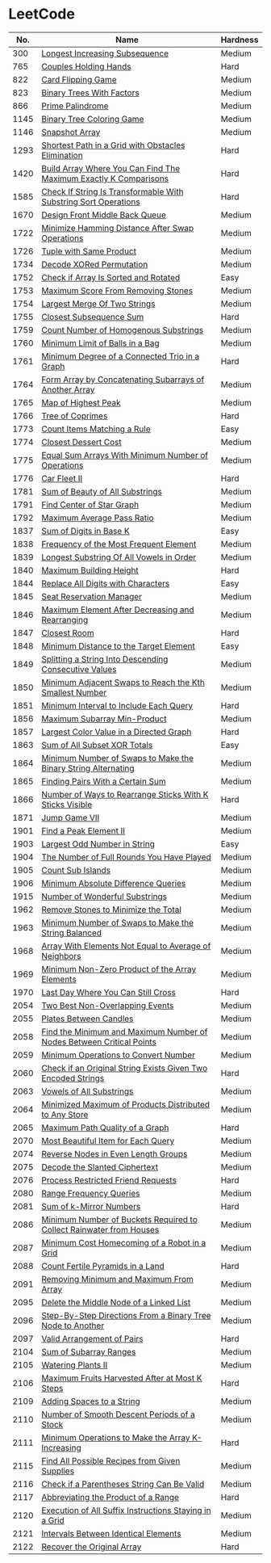 # LeetCode

|No.|Name|Hardness|
|---|---|---|
|300|[Longest Increasing Subsequence](https://github.com/ZiJiaW/LeetCode/blob/main/cpps/300.cpp)|Medium|
|765|[Couples Holding Hands](https://github.com/ZiJiaW/LeetCode/blob/main/cpps/765.cpp)|Hard|
|822|[Card Flipping Game](https://github.com/ZiJiaW/LeetCode/blob/main/cpps/822.cpp)|Medium|
|823|[Binary Trees With Factors](https://github.com/ZiJiaW/LeetCode/blob/main/cpps/823.cpp)|Medium|
|866|[Prime Palindrome](https://github.com/ZiJiaW/LeetCode/blob/main/cpps/866.cpp)|Medium|
|1145|[Binary Tree Coloring Game](https://github.com/ZiJiaW/LeetCode/blob/main/cpps/1145.cpp)|Medium|
|1146|[Snapshot Array](https://github.com/ZiJiaW/LeetCode/blob/main/cpps/1146.cpp)|Medium|
|1293|[Shortest Path in a Grid with Obstacles Elimination](https://github.com/ZiJiaW/LeetCode/blob/main/cpps/1293.cpp)|Hard|
|1420|[Build Array Where You Can Find The Maximum Exactly K Comparisons](https://github.com/ZiJiaW/LeetCode/blob/main/cpps/1420.cpp)|Hard|
|1585|[Check If String Is Transformable With Substring Sort Operations](https://github.com/ZiJiaW/LeetCode/blob/main/cpps/1585.cpp)|Hard|
|1670|[Design Front Middle Back Queue](https://github.com/ZiJiaW/LeetCode/blob/main/cpps/1670.cpp)|Medium|
|1722|[Minimize Hamming Distance After Swap Operations](https://github.com/ZiJiaW/LeetCode/blob/main/cpps/1722.cpp)|Medium|
|1726|[Tuple with Same Product](https://github.com/ZiJiaW/LeetCode/blob/main/cpps/1726.cpp)|Medium|
|1734|[Decode XORed Permutation](https://github.com/ZiJiaW/LeetCode/blob/main/cpps/1734.cpp)|Medium|
|1752|[Check if Array Is Sorted and Rotated](https://github.com/ZiJiaW/LeetCode/blob/main/cpps/1752.cpp)|Easy|
|1753|[Maximum Score From Removing Stones](https://github.com/ZiJiaW/LeetCode/blob/main/cpps/1753.cpp)|Medium|
|1754|[Largest Merge Of Two Strings](https://github.com/ZiJiaW/LeetCode/blob/main/cpps/1754.cpp)|Medium|
|1755|[Closest Subsequence Sum](https://github.com/ZiJiaW/LeetCode/blob/main/cpps/1755.cpp)|Hard|
|1759|[Count Number of Homogenous Substrings](https://github.com/ZiJiaW/LeetCode/blob/main/cpps/1759.cpp)|Medium|
|1760|[Minimum Limit of Balls in a Bag](https://github.com/ZiJiaW/LeetCode/blob/main/cpps/1760.cpp)|Medium|
|1761|[Minimum Degree of a Connected Trio in a Graph](https://github.com/ZiJiaW/LeetCode/blob/main/cpps/1761.cpp)|Hard|
|1764|[Form Array by Concatenating Subarrays of Another Array](https://github.com/ZiJiaW/LeetCode/blob/main/cpps/1764.cpp)|Medium|
|1765|[Map of Highest Peak](https://github.com/ZiJiaW/LeetCode/blob/main/cpps/1765.cpp)|Medium|
|1766|[Tree of Coprimes](https://github.com/ZiJiaW/LeetCode/blob/main/cpps/1766.cpp)|Hard|
|1773|[Count Items Matching a Rule](https://github.com/ZiJiaW/LeetCode/blob/main/cpps/1773.cpp)|Easy|
|1774|[Closest Dessert Cost](https://github.com/ZiJiaW/LeetCode/blob/main/cpps/1774.cpp)|Medium|
|1775|[Equal Sum Arrays With Minimum Number of Operations](https://github.com/ZiJiaW/LeetCode/blob/main/cpps/1775.cpp)|Medium|
|1776|[Car Fleet II](https://github.com/ZiJiaW/LeetCode/blob/main/cpps/1776.cpp)|Hard|
|1781|[Sum of Beauty of All Substrings](https://github.com/ZiJiaW/LeetCode/blob/main/cpps/1781.cpp)|Medium|
|1791|[Find Center of Star Graph](https://github.com/ZiJiaW/LeetCode/blob/main/cpps/1791.cpp)|Medium|
|1792|[Maximum Average Pass Ratio](https://github.com/ZiJiaW/LeetCode/blob/main/cpps/1792.cpp)|Medium|
|1837|[Sum of Digits in Base K](https://github.com/ZiJiaW/LeetCode/blob/main/cpps/1837.cpp)|Easy|
|1838|[Frequency of the Most Frequent Element](https://github.com/ZiJiaW/LeetCode/blob/main/cpps/1838.cpp)|Medium|
|1839|[Longest Substring Of All Vowels in Order](https://github.com/ZiJiaW/LeetCode/blob/main/cpps/1839.cpp)|Medium|
|1840|[Maximum Building Height](https://github.com/ZiJiaW/LeetCode/blob/main/cpps/1840.cpp)|Hard|
|1844|[Replace All Digits with Characters](https://github.com/ZiJiaW/LeetCode/blob/main/cpps/1844.cpp)|Easy|
|1845|[Seat Reservation Manager](https://github.com/ZiJiaW/LeetCode/blob/main/cpps/1845.cpp)|Medium|
|1846|[Maximum Element After Decreasing and Rearranging](https://github.com/ZiJiaW/LeetCode/blob/main/cpps/1846.cpp)|Medium|
|1847|[Closest Room](https://github.com/ZiJiaW/LeetCode/blob/main/cpps/1847.cpp)|Hard|
|1848|[Minimum Distance to the Target Element](https://github.com/ZiJiaW/LeetCode/blob/main/cpps/1848.cpp)|Easy|
|1849|[Splitting a String Into Descending Consecutive Values](https://github.com/ZiJiaW/LeetCode/blob/main/cpps/1849.cpp)|Medium|
|1850|[Minimum Adjacent Swaps to Reach the Kth Smallest Number](https://github.com/ZiJiaW/LeetCode/blob/main/cpps/1850.cpp)|Medium|
|1851|[Minimum Interval to Include Each Query](https://github.com/ZiJiaW/LeetCode/blob/main/cpps/1851.cpp)|Hard|
|1856|[Maximum Subarray Min-Product](https://github.com/ZiJiaW/LeetCode/blob/main/cpps/1856.cpp)|Medium|
|1857|[Largest Color Value in a Directed Graph](https://github.com/ZiJiaW/LeetCode/blob/main/cpps/1857.cpp)|Hard|
|1863|[Sum of All Subset XOR Totals](https://github.com/ZiJiaW/LeetCode/blob/main/cpps/1863.cpp)|Easy|
|1864|[Minimum Number of Swaps to Make the Binary String Alternating](https://github.com/ZiJiaW/LeetCode/blob/main/cpps/1864.cpp)|Medium|
|1865|[Finding Pairs With a Certain Sum](https://github.com/ZiJiaW/LeetCode/blob/main/cpps/1865.cpp)|Medium|
|1866|[Number of Ways to Rearrange Sticks With K Sticks Visible](https://github.com/ZiJiaW/LeetCode/blob/main/cpps/1866.cpp)|Hard|
|1871|[Jump Game VII](https://github.com/ZiJiaW/LeetCode/blob/main/cpps/1871.cpp)|Medium|
|1901|[Find a Peak Element II](https://github.com/ZiJiaW/LeetCode/blob/main/cpps/1901.cpp)|Medium|
|1903|[Largest Odd Number in String](https://github.com/ZiJiaW/LeetCode/blob/main/cpps/1903.cpp)|Easy|
|1904|[The Number of Full Rounds You Have Played](https://github.com/ZiJiaW/LeetCode/blob/main/cpps/1904.cpp)|Medium|
|1905|[Count Sub Islands](https://github.com/ZiJiaW/LeetCode/blob/main/cpps/1905.cpp)|Medium|
|1906|[Minimum Absolute Difference Queries](https://github.com/ZiJiaW/LeetCode/blob/main/cpps/1906.cpp)|Medium|
|1915|[Number of Wonderful Substrings](https://github.com/ZiJiaW/LeetCode/blob/main/cpps/1915.cpp)|Medium|
|1962|[Remove Stones to Minimize the Total](https://github.com/ZiJiaW/LeetCode/blob/main/cpps/1962.cpp)|Medium|
|1963|[Minimum Number of Swaps to Make the String Balanced](https://github.com/ZiJiaW/LeetCode/blob/main/cpps/1963.cpp)|Medium|
|1968|[Array With Elements Not Equal to Average of Neighbors](https://github.com/ZiJiaW/LeetCode/blob/main/cpps/1968.cpp)|Medium|
|1969|[Minimum Non-Zero Product of the Array Elements](https://github.com/ZiJiaW/LeetCode/blob/main/cpps/1969.cpp)|Medium|
|1970|[Last Day Where You Can Still Cross](https://github.com/ZiJiaW/LeetCode/blob/main/cpps/1970.cpp)|Hard|
|2054|[Two Best Non-Overlapping Events](https://github.com/ZiJiaW/LeetCode/blob/main/cpps/2054.cpp)|Medium|
|2055|[Plates Between Candles](https://github.com/ZiJiaW/LeetCode/blob/main/cpps/2055.cpp)|Medium|
|2058|[Find the Minimum and Maximum Number of Nodes Between Critical Points](https://github.com/ZiJiaW/LeetCode/blob/main/cpps/2058.cpp)|Medium|
|2059|[Minimum Operations to Convert Number](https://github.com/ZiJiaW/LeetCode/blob/main/cpps/2059.cpp)|Medium|
|2060|[Check if an Original String Exists Given Two Encoded Strings](https://github.com/ZiJiaW/LeetCode/blob/main/cpps/2060.cpp)|Hard|
|2063|[Vowels of All Substrings](https://github.com/ZiJiaW/LeetCode/blob/main/cpps/2063.cpp)|Medium|
|2064|[Minimized Maximum of Products Distributed to Any Store](https://github.com/ZiJiaW/LeetCode/blob/main/cpps/2064.cpp)|Medium|
|2065|[Maximum Path Quality of a Graph](https://github.com/ZiJiaW/LeetCode/blob/main/cpps/2065.cpp)|Hard|
|2070|[Most Beautiful Item for Each Query](https://github.com/ZiJiaW/LeetCode/blob/main/cpps/2070.cpp)|Medium|
|2074|[Reverse Nodes in Even Length Groups](https://github.com/ZiJiaW/LeetCode/blob/main/cpps/2074.cpp)|Medium|
|2075|[Decode the Slanted Ciphertext](https://github.com/ZiJiaW/LeetCode/blob/main/cpps/2075.cpp)|Medium|
|2076|[Process Restricted Friend Requests](https://github.com/ZiJiaW/LeetCode/blob/main/cpps/2076.cpp)|Hard|
|2080|[Range Frequency Queries](https://github.com/ZiJiaW/LeetCode/blob/main/cpps/2080.cpp)|Medium|
|2081|[Sum of k-Mirror Numbers](https://github.com/ZiJiaW/LeetCode/blob/main/cpps/2081.cpp)|Hard|
|2086|[Minimum Number of Buckets Required to Collect Rainwater from Houses](https://github.com/ZiJiaW/LeetCode/blob/main/cpps/2086.cpp)|Medium|
|2087|[Minimum Cost Homecoming of a Robot in a Grid](https://github.com/ZiJiaW/LeetCode/blob/main/cpps/2087.cpp)|Medium|
|2088|[Count Fertile Pyramids in a Land](https://github.com/ZiJiaW/LeetCode/blob/main/cpps/2088.cpp)|Hard|
|2091|[Removing Minimum and Maximum From Array](https://github.com/ZiJiaW/LeetCode/blob/main/cpps/2091.cpp)|Medium|
|2095|[Delete the Middle Node of a Linked List](https://github.com/ZiJiaW/LeetCode/blob/main/cpps/2095.cpp)|Medium|
|2096|[Step-By-Step Directions From a Binary Tree Node to Another](https://github.com/ZiJiaW/LeetCode/blob/main/cpps/2096.cpp)|Medium|
|2097|[Valid Arrangement of Pairs](https://github.com/ZiJiaW/LeetCode/blob/main/cpps/2097.cpp)|Hard|
|2104|[Sum of Subarray Ranges](https://github.com/ZiJiaW/LeetCode/blob/main/cpps/2104.cpp)|Medium|
|2105|[Watering Plants II](https://github.com/ZiJiaW/LeetCode/blob/main/cpps/2105.cpp)|Medium|
|2106|[Maximum Fruits Harvested After at Most K Steps](https://github.com/ZiJiaW/LeetCode/blob/main/cpps/2106.cpp)|Hard|
|2109|[Adding Spaces to a String](https://github.com/ZiJiaW/LeetCode/blob/main/cpps/2109.cpp)|Medium|
|2110|[Number of Smooth Descent Periods of a Stock](https://github.com/ZiJiaW/LeetCode/blob/main/cpps/2110.cpp)|Medium|
|2111|[Minimum Operations to Make the Array K-Increasing](https://github.com/ZiJiaW/LeetCode/blob/main/cpps/2111.cpp)|Hard|
|2115|[Find All Possible Recipes from Given Supplies](https://github.com/ZiJiaW/LeetCode/blob/main/cpps/2115.cpp)|Medium|
|2116|[Check if a Parentheses String Can Be Valid](https://github.com/ZiJiaW/LeetCode/blob/main/cpps/2116.cpp)|Medium|
|2117|[Abbreviating the Product of a Range](https://github.com/ZiJiaW/LeetCode/blob/main/cpps/2117.cpp)|Hard|
|2120|[Execution of All Suffix Instructions Staying in a Grid](https://github.com/ZiJiaW/LeetCode/blob/main/cpps/2120.cpp)|Medium|
|2121|[Intervals Between Identical Elements](https://github.com/ZiJiaW/LeetCode/blob/main/cpps/2121.cpp)|Medium|
|2122|[Recover the Original Array](https://github.com/ZiJiaW/LeetCode/blob/main/cpps/2122.cpp)|Hard|



